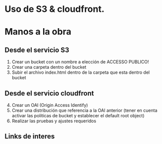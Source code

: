 # Uso de S3 & cloudfront.

# Manos a la obra
## Desde el servicio S3
1) Crear un bucket con un nombre a elección de ACCESSO PUBLICO!
2) Crear una carpeta dentro del bucket
3) Subir el archivo index.html dentro de la carpeta que esta dentro del bucket

## Desde el servicio cloudfront
4) Crear un OAI (Origin Access Identify)
5) Crear una distribución que referencia a la OAI anterior (tener en cuenta activar las politicas de bucket y establecer el default root object)
6) Realizar las pruebas y ajustes requeridos

## Links de interes




